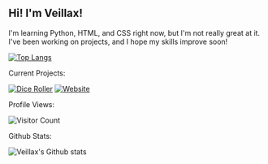 ## Hi! I'm Veillax!
I'm learning Python, HTML, and CSS right now, but I'm not really great at it. I've been working on projects, and I hope my skills improve soon!

[![Top Langs](https://github-readme-stats.vercel.app/api/top-langs/?username=Veillax135&layout=compact&theme=tokyonight)](https://github.com/Veillax135/dice-roller-python)

Current Projects:

[![Dice Roller](https://github-readme-stats.vercel.app/api/pin/?username=Veillax135&repo=python-multiproject&theme=tokyonight)](https://github.com/Veillax135/python-multiproject)
[![Website](https://github-readme-stats.vercel.app/api/pin/?username=Veillax135&repo=veillax135.github.io&theme=tokyonight)](https://github.com/Veillax135/veillax135.github.io)

<!--
Recent Activity:

[![Veillax's wakatime stats](https://github-readme-stats.vercel.app/api/wakatime?username=veillax135&theme=tokyoknight)](https://github.com/Veillax135/dice-roller-python)
-->


Profile Views:

![Visitor Count](https://profile-counter.glitch.me/Veillax135/count.svg)

Github Stats:

![Veillax's Github stats](https://github-readme-stats.vercel.app/api?username=Veillax135&count_private=true&show_icons=true&theme=tokyonight)

